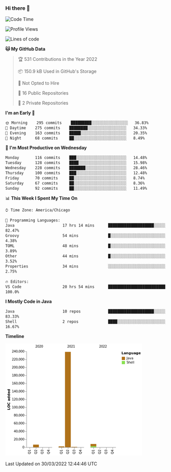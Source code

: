 ### Hi there 👋


<!--START_SECTION:waka-->
![Code Time](http://img.shields.io/badge/Code%20Time-2%2C188%20hrs%2033%20mins-blue)

![Profile Views](http://img.shields.io/badge/Profile%20Views-14-blue)

![Lines of code](https://img.shields.io/badge/From%20Hello%20World%20I%27ve%20Written-257%20Thousand%20lines%20of%20code-blue)

**🐱 My GitHub Data** 

> 🏆 531 Contributions in the Year 2022
 > 
> 📦 150.9 kB Used in GitHub's Storage 
 > 
> 🚫 Not Opted to Hire
 > 
> 📜 16 Public Repositories 
 > 
> 🔑 2 Private Repositories  
 > 
**I'm an Early 🐤** 

```text
🌞 Morning    295 commits    █████████░░░░░░░░░░░░░░░░   36.83% 
🌆 Daytime    275 commits    ████████░░░░░░░░░░░░░░░░░   34.33% 
🌃 Evening    163 commits    █████░░░░░░░░░░░░░░░░░░░░   20.35% 
🌙 Night      68 commits     ██░░░░░░░░░░░░░░░░░░░░░░░   8.49%

```
📅 **I'm Most Productive on Wednesday** 

```text
Monday       116 commits    ███░░░░░░░░░░░░░░░░░░░░░░   14.48% 
Tuesday      128 commits    ████░░░░░░░░░░░░░░░░░░░░░   15.98% 
Wednesday    228 commits    ███████░░░░░░░░░░░░░░░░░░   28.46% 
Thursday     100 commits    ███░░░░░░░░░░░░░░░░░░░░░░   12.48% 
Friday       70 commits     ██░░░░░░░░░░░░░░░░░░░░░░░   8.74% 
Saturday     67 commits     ██░░░░░░░░░░░░░░░░░░░░░░░   8.36% 
Sunday       92 commits     ██░░░░░░░░░░░░░░░░░░░░░░░   11.49%

```


📊 **This Week I Spent My Time On** 

```text
⌚︎ Time Zone: America/Chicago

💬 Programming Languages: 
Java                     17 hrs 14 mins      ████████████████████░░░░░   82.47% 
Groovy                   54 mins             █░░░░░░░░░░░░░░░░░░░░░░░░   4.38% 
TOML                     48 mins             █░░░░░░░░░░░░░░░░░░░░░░░░   3.89% 
Other                    44 mins             █░░░░░░░░░░░░░░░░░░░░░░░░   3.52% 
Properties               34 mins             ░░░░░░░░░░░░░░░░░░░░░░░░░   2.75%

🔥 Editors: 
VS Code                  20 hrs 54 mins      █████████████████████████   100.0%

```

**I Mostly Code in Java** 

```text
Java                     10 repos            ████████████████████░░░░░   83.33% 
Shell                    2 repos             ████░░░░░░░░░░░░░░░░░░░░░   16.67%

```


**Timeline**

![Chart not found](https://raw.githubusercontent.com/powercasgamer/powercasgamer/master/charts/bar_graph.png) 


 Last Updated on 30/03/2022 12:44:46 UTC
<!--END_SECTION:waka-->

